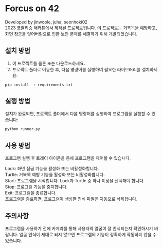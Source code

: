 # Forcus on 42
Developed by jinwoole, juha, seonhoki02  
2023 코알리숑 해커톤에서 제작된 프로젝트입니다.
이 프로젝트는 거북목을 예방하고, 화면 잠금을 잊어버림으로 인한 보안 문제를 해결하기 위해 개발되었습니다.

## 설치 방법

1. 이 프로젝트를 클론 또는 다운로드하세요.  
2. 프로젝트 폴더로 이동한 후, 다음 명령어를 실행하여 필요한 라이브러리를 설치하세요:

```sh
pip install -r requirements.txt
```
## 실행 방법

설치가 완료되면, 프로젝트 폴더에서 다음 명령어를 실행하여 프로그램을 실행할 수 있습니다:

```sh
python runner.py
```
## 사용 방법

프로그램 실행 후 트레이 아이콘을 통해 프로그램을 제어할 수 있습니다.  

Lock: 화면 잠금 기능을 활성화 또는 비활성화합니다.  
Turtle: 거북목 예방 기능을 활성화 또는 비활성화합니다.  
Start: 프로그램을 시작합니다. Lock과 Turtle 중 하나 이상을 선택해야 합니다.  
Stop: 프로그램 기능을 중지합니다.  
Exit: 프로그램을 종료합니다.  
프로그램을 종료하면, 프로그램이 생성한 인식 파일은 자동으로 삭제됩니다.

## 주의사항

프로그램을 사용하기 전에 카메라를 통해 사용자의 얼굴이 잘 인식되는지 확인하시기 바랍니다. 얼굴 인식이 제대로 되지 않으면 프로그램의 기능이 정확하게 작동하지 않을 수 있습니다.
